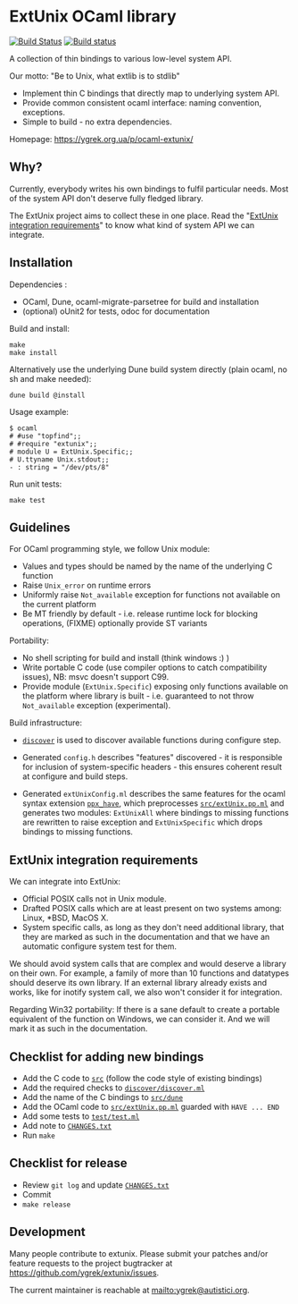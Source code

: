 ExtUnix OCaml library
=====================

[![Build Status](https://travis-ci.org/ygrek/extunix.svg?branch=master)](https://travis-ci.org/ygrek/extunix)
[![Build status](https://ci.appveyor.com/api/projects/status/66fpgc2qol5fu30g?svg=true)](https://ci.appveyor.com/project/ygrek/extunix/branch/master)

A collection of thin bindings to various low-level system API.

Our motto: "Be to Unix, what extlib is to stdlib"

* Implement thin C bindings that directly map to underlying system API.
* Provide common consistent ocaml interface: naming convention, exceptions.
* Simple to build - no extra dependencies.

Homepage: <https://ygrek.org.ua/p/ocaml-extunix/>

Why?
----

Currently, everybody writes his own bindings to fulfil particular needs. Most
of the system API don't deserve fully fledged library.

The ExtUnix project aims to collect these in one place. Read the
"[ExtUnix integration requirements](#extunix-integration-requirements)"
to know what kind of system API we can integrate.

Installation
------------

Dependencies :

* OCaml, Dune, ocaml-migrate-parsetree for build and installation
* (optional) oUnit2 for tests, odoc for documentation

Build and install:

    make
    make install

Alternatively use the underlying Dune build system directly (plain ocaml,
no sh and make needed):

    dune build @install

Usage example:

    $ ocaml
    # #use "topfind";;
    # #require "extunix";;
    # module U = ExtUnix.Specific;;
    # U.ttyname Unix.stdout;;
    - : string = "/dev/pts/8"

Run unit tests:

    make test

Guidelines
----------

For OCaml programming style, we follow Unix module:

* Values and types should be named by the name of the underlying C function
* Raise `Unix_error` on runtime errors
* Uniformly raise `Not_available` exception for functions not available on the
  current platform
* Be MT friendly by default - i.e. release runtime lock for blocking
  operations, (FIXME) optionally provide ST variants

Portability:

* No shell scripting for build and install (think windows :) )
* Write portable C code (use compiler options to catch compatibility issues),
  NB: msvc doesn't support C99.
* Provide module (`ExtUnix.Specific`) exposing only functions available on the
  platform where library is built - i.e. guaranteed to not throw
  `Not_available` exception (experimental).

Build infrastructure:

* [`discover`][] is used to discover available functions during
  configure step.

* Generated `config.h` describes "features" discovered - it is
  responsible for inclusion of system-specific headers - this ensures
  coherent result at configure and build steps.

* Generated `extUnixConfig.ml` describes the same features for the
  ocaml syntax extension [`ppx_have`][], which preprocesses
  [`src/extUnix.pp.ml`][] and generates two modules: `ExtUnixAll`
  where bindings to missing functions are rewritten to raise exception
  and `ExtUnixSpecific` which drops bindings to missing functions.

[`discover`]: discover/discover.ml
[`ppx_have`]: ppx_have/ppx_have.ml
[`src/extUnix.pp.ml`]: src/extUnix.pp.ml

ExtUnix integration requirements
--------------------------------

We can integrate into ExtUnix:

* Official POSIX calls not in Unix module.
* Drafted POSIX calls which are at least present on two systems among:
  Linux, *BSD, MacOS X.
* System specific calls, as long as they don't need additional library,
  that they are marked as such in the documentation and that we have an
  automatic configure system test for them.

We should avoid system calls that are complex and would deserve a library on
their own. For example, a family of more than 10 functions and datatypes should
deserve its own library. If an external library already exists and works, like
for inotify system call, we also won't consider it for integration.

Regarding Win32 portability:
If there is a sane default to create a portable equivalent of the function on
Windows, we can consider it. And we will mark it as such in the documentation.

Checklist for adding new bindings
---------------------------------

* Add the C code to [`src`][] (follow the code style of existing bindings)
* Add the required checks to [`discover/discover.ml`][]
* Add the name of the C bindings to [`src/dune`][]
* Add the OCaml code to [`src/extUnix.pp.ml`][] guarded with `HAVE ... END`
* Add some tests to [`test/test.ml`][]
* Add note to [`CHANGES.txt`][]
* Run `make`

[`src`]: src
[`discover/discover.ml`]: discover/discover.ml
[`src/dune`]: src/dune
[`test/test.ml`]: test/test.ml
[`CHANGES.txt`]: CHANGES.txt

Checklist for release
---------------------

* Review `git log` and update [`CHANGES.txt`][]
* Commit
* `make release`

Development
-----------

Many people contribute to extunix. Please submit your patches and/or feature requests
to the project bugtracker at <https://github.com/ygrek/extunix/issues>.

The current maintainer is reachable at <mailto:ygrek@autistici.org>.
